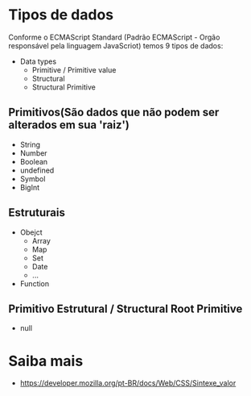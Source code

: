 # Tipos de dados

Conforme o ECMAScript Standard (Padrão ECMAScript - Orgão responsável pela linguagem JavaScriot) temos 9 tipos de dados:

* Data types
    * Primitive / Primitive value
    * Structural
    * Structural Primitive

## Primitivos(São dados que não podem ser alterados em sua 'raiz')

* String
* Number
* Boolean
* undefined
* Symbol
* BigInt

## Estruturais

* Obejct
    * Array
    * Map
    * Set
    * Date
    * ...
* Function

## Primitivo Estrutural / Structural Root Primitive

* null

# Saiba mais
* https://developer.mozilla.org/pt-BR/docs/Web/CSS/Sintexe_valor